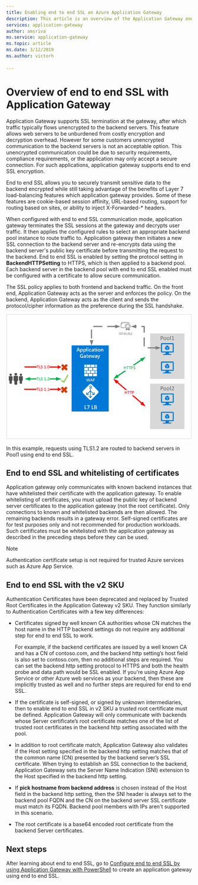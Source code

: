 ```yaml
---
title: Enabling end to end SSL on Azure Application Gateway
description: This article is an overview of the Application Gateway end to end SSL support.
services: application-gateway
author: amsriva
ms.service: application-gateway
ms.topic: article
ms.date: 3/12/2019
ms.author: victorh

---
```

# Overview of end to end SSL with Application Gateway

Application Gateway supports SSL termination at the gateway, after which traffic typically flows unencrypted to the backend servers. This feature allows web servers to be unburdened from costly encryption and decryption overhead. However for some customers unencrypted communication to the backend servers is not an acceptable option. This unencrypted communication could be due to security requirements, compliance requirements, or the application may only accept a secure connection. For such applications, application gateway supports end to end SSL encryption.

End to end SSL allows you to securely transmit sensitive data to the backend encrypted while still taking advantage of the benefits of Layer 7 load-balancing features which application gateway provides. Some of these features are cookie-based session affinity, URL-based routing, support for routing based on sites, or ability to inject X-Forwarded-* headers.

When configured with end to end SSL communication mode, application gateway terminates the SSL sessions at the gateway and decrypts user traffic. It then applies the configured rules to select an appropriate backend pool instance to route traffic to. Application gateway then initiates a new SSL connection to the backend server and re-encrypts data using the backend server's public key certificate before transmitting the request to the backend. End to end SSL is enabled by setting the protocol setting in **BackendHTTPSetting** to HTTPS, which is then applied to a backend pool. Each backend server in the backend pool with end to end SSL enabled must be configured with a certificate to allow secure communication.

The SSL policy applies to both frontend and backend traffic. On the front end, Application Gateway acts as the server and enforces the policy. On the backend, Application Gateway acts as the client and sends the protocol/cipher information as the preference during the SSL handshake.

![end to end ssl scenario][1]

In this example, requests using TLS1.2 are routed to backend servers in Pool1 using end to end SSL.

## End to end SSL and whitelisting of certificates

Application gateway only communicates with known backend instances that have whitelisted their certificate with the application gateway. To enable whitelisting of certificates, you must upload the public key of backend server certificates to the application gateway (not the root certificate). Only connections to known and whitelisted backends are then allowed. The remaining backends results in a gateway error. Self-signed certificates are for test purposes only and not recommended for production workloads. Such certificates must be whitelisted with the application gateway as described in the preceding steps before they can be used.

> [!NOTE]
> Authentication certificate setup is not required for trusted Azure services such as Azure App Service.

## End to end SSL with the v2 SKU

Authentication Certificates have been deprecated and replaced by Trusted Root Certificates in the Application Gateway v2 SKU. They function similarly to Authentication Certificates with a few key differences:

- Certificates signed by well known CA authorities whose CN matches the host name in the HTTP backend settings do not require any additional step for end to end SSL to work. 

   For example, if the backend certificates are issued by a well known CA and has a CN of contoso.com, and the backend http setting’s host field is also set to contoso.com, then no additional steps are required. You can set the backend http setting protocol to HTTPS and both the health probe and data path would be SSL enabled. If you're using Azure App Service or other Azure web services as your backend, then these are implicitly trusted as well and no further steps are required for end to end SSL.
- If the certificate is self-signed, or signed by unknown intermediaries, then to enable end to end SSL in v2 SKU a trusted root certificate must be defined. Application Gateway will only communicate with backends whose Server certificate’s root certificate matches one of the list of trusted root certificates in the backend http setting associated with the pool.
- In addition to root certificate match, Application Gateway also validates if the Host setting specified in the backend http setting matches that of the common name (CN) presented by the backend server’s SSL certificate. When trying to establish an SSL connection to the backend, Application Gateway sets the Server Name Indication (SNI) extension to the Host specified in the backend http setting.
- If **pick hostname from backend address** is chosen instead of the Host field in the backend http setting,  then the SNI header is always set to the backend pool FQDN and the CN on the backend server SSL certificate must match its FQDN. Backend pool members with IPs aren't supported in this scenario.
- The root certificate is a base64 encoded root certificate from the backend Server certificates.

## Next steps

After learning about end to end SSL, go to [Configure end to end SSL by using Application Gateway with PowerShell](application-gateway-end-to-end-ssl-powershell.md) to create an application gateway using end to end SSL.

<!--Image references-->

[1]: ./media/ssl-overview/scenario.png
